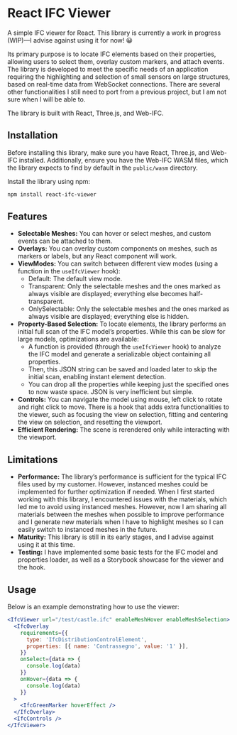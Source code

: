 # React IFC Viewer

A simple IFC viewer for React. This library is currently a work in progress (WIP)—I advise against using it for now! 😀

Its primary purpose is to locate IFC elements based on their properties, allowing users to select them, overlay custom markers, and attach events. The library is developed to meet the specific needs of an application requiring the highlighting and selection of small sensors on large structures, based on real-time data from WebSocket connections. There are several other functionalities I still need to port from a previous project, but I am not sure when I will be able to.

The library is built with React, Three.js, and Web-IFC.

## Installation

Before installing this library, make sure you have React, Three.js, and Web-IFC installed. Additionally, ensure you have the Web-IFC WASM files, which the library expects to find by default in the `public/wasm` directory.

Install the library using npm:

```bash
npm install react-ifc-viewer
```

## Features

- **Selectable Meshes:** You can hover or select meshes, and custom events can be attached to them.
- **Overlays:** You can overlay custom components on meshes, such as markers or labels, but any React component will work.
- **ViewModes:** You can switch between different view modes (using a function in the `useIfcViewer` hook):
  - Default: The default view mode.
  - Transparent: Only the selectable meshes and the ones marked as always visible are displayed; everything else becomes half-transparent.
  - OnlySelectable: Only the selectable meshes and the ones marked as always visible are displayed; everything else is hidden.
- **Property-Based Selection:** To locate elements, the library performs an initial full scan of the IFC model’s properties. While this can be slow for large models, optimizations are available:
  - A function is provided (through the `useIfcViewer` hook) to analyze the IFC model and generate a serializable object containing all properties.
  - Then, this JSON string can be saved and loaded later to skip the initial scan, enabling instant element detection.
  - You can drop all the properties while keeping just the specified ones to now waste space. JSON is very inefficient but simple.
- **Controls:** You can navigate the model using mouse, left click to rotate and right click to move. There is a hook that adds extra functionalities to the viewer, such as focusing the view on selection, fitting and centering the view on selection, and resetting the viewport.
- **Efficient Rendering:** The scene is rerendered only while interacting with the viewport.

## Limitations

- **Performance:** The library’s performance is sufficient for the typical IFC files used by my customer. However, instanced meshes could be implemented for further optimization if needed. When I first started working with this library, I encountered issues with the materials, which led me to avoid using instanced meshes. However, now I am sharing all materials between the meshes when possible to improve performance and I generate new materials when I have to highlight meshes so I can easily switch to instanced meshes in the future.
- **Maturity:** This library is still in its early stages, and I advise against using it at this time.
- **Testing:** I have implemented some basic tests for the IFC model and properties loader, as well as a Storybook showcase for the viewer and the hook.

## Usage

Below is an example demonstrating how to use the viewer:

```jsx
<IfcViewer url="/test/castle.ifc" enableMeshHover enableMeshSelection>
  <IfcOverlay
    requirements={{
      type: 'IfcDistributionControlElement',
      properties: [{ name: 'Contrassegno', value: '1' }],
    }}
    onSelect={data => {
      console.log(data)
    }}
    onHover={data => {
      console.log(data)
    }}
  >
    <IfcGreenMarker hoverEffect />
  </IfcOverlay>
  <IfcControls />
</IfcViewer>
```
